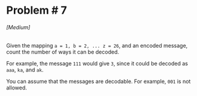 # Problem # 7

###### [Medium]

Given the mapping `a = 1, b = 2, ... z = 26`, and an encoded message, count the
number of ways it can be decoded.

For example, the message `111` would give `3`, since it could be decoded as
`aaa`, `ka`, and `ak`.

You can assume that the messages are decodable. For example, `001` is not
allowed.
